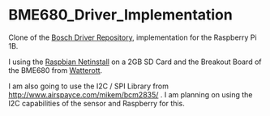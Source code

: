 # BME680_Driver_Implementation
Clone of the [Bosch Driver Repository](https://github.com/BoschSensortec/BME680_driver), implementation for the Raspberry Pi 1B.

I using the [Raspbian Netinstall](https://github.com/debian-pi/raspbian-ua-netinst) on a 2GB SD Card and the Breakout Board of the BME680 from [Watterott](http://www.watterott.com/de/BME680-Breakout).

I am also going to use the I2C / SPI Library from http://www.airspayce.com/mikem/bcm2835/ . I am planning on using the I2C capabilities of the sensor and Raspberry for this.

